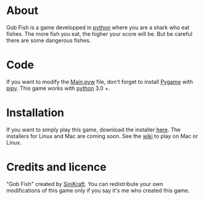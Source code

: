 # About
Gob Fish is a game developped in [python](https://www.python.org/downloads/) where you are a shark who eat fishes.
The more fish you eat, the higher your score will be.
But be careful there are some dangerous fishes.

# Code
If you want to modify the [Main.pyw](https://github.com/SiniKraft/Gob-Fish/blob/main/Main.pyw) file, don't forget to install [Pygame](https://www.pygame.org/) with [pipy](https://pypi.org/).
This game works with [python](https://www.python.org/downloads/) 3.0 +.

# Installation
If you want to simply play this game, download the installer [here](https://github.com/SiniKraft/Gob-Fish/releases/download/1.2/GobFish_SETUP.exe).
The installers for Linux and Mac are coming soon. See the [wiki](https://github.com/SiniKraft/Gob-Fish/wiki/Gob-Fish-wiki) to play on Mac or Linux.

# Credits and licence
"Gob Fish" created by [SiniKraft](https://github.com/SiniKraft).
You can redistribute your own modifications of this game only if you say it's me who created this game.
